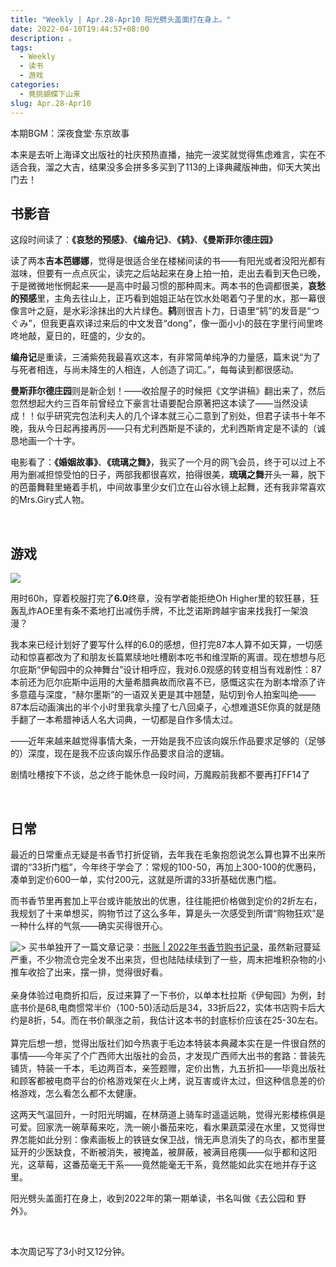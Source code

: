 ```yaml
---
title: "Weekly | Apr.28-Apr10 阳光劈头盖面打在身上。"
date: 2022-04-10T19:44:57+08:00
description: 。
tags:
  - Weekly
  - 读书
  - 游戏
categories:
  - 竟挑蝴蝶下山来
slug: Apr.28-Apr10
---
```


本期BGM：深夜食堂·东京故事

本来是去听上海译文出版社的社庆预热直播，抽完一波奖就觉得焦虑难言，实在不适合我，溜之大吉，结果没多会拼多多买到了113的上译典藏版神曲，仰天大笑出门去！

## 书影音

这段时间读了：**《哀愁的预感》**、**《编舟记》**、**《鸫》**、**《曼斯菲尔德庄园》**  

读了两本**吉本芭娜娜**，觉得是很适合坐在楼梯间读的书——有阳光或者没阳光都有滋味，但要有一点点灰尘，读完之后站起来在身上拍一拍，走出去看到天色已晚，于是微微地怅惘起来——是高中时最习惯的那种周末。两本书的色调都很美，**哀愁的预感**里，主角去往山上，正巧看到姐姐正站在饮水处喝着勺子里的水，那一幕很像言叶之庭，是水彩涂抹出的大片绿色。**鸫**则很吉卜力，日语里“鸫”的发音是“つぐみ”，但我更喜欢译过来后的中文发音“dong”，像一面小小的鼓在字里行间里咚咚地敲，夏日的，旺盛的，少女的。

**编舟记**是重读，三浦紫苑我最喜欢这本，有非常简单纯净的力量感，篇末说“为了与死者相连，与尚未降生的人相连，人创造了词汇。”，每每读到都很感动。

**曼斯菲尔德庄园**则是新企划！——收拾屋子的时候把《文学讲稿》翻出来了，然后忽然想起大约三百年前曾经立下豪言壮语要配合原著把这本读了——当然没读成！！似乎研究完包法利夫人的几个译本就三心二意到了别处，但君子读书十年不晚，我从今日起再接再厉——只有尤利西斯是不读的，尤利西斯肯定是不读的（诚恳地画一个十字。

电影看了：**《婚姻故事》**、**《琉璃之舞》**，我买了一个月的网飞会员，终于可以过上不用为删减担惊受怕的日子，两部我都很喜欢，拍得很美，**琉璃之舞**开头一幕，脱下的芭蕾舞鞋里蜷着手机，中间故事里少女们立在山谷水镜上起舞，还有我非常喜欢的Mrs.Giry式人物。

<br>

## 游戏

![](https://res.cloudinary.com/mantyke/image/upload/v1649596317/20220410211059_pabq6v.png)

用时60h，穿着校服打完了**6.0**终章，没有学者能拒绝Oh Higher里的软狂暴，狂轰乱炸AOE里有条不紊地打出减伤手牌，不比芝诺斯跨越宇宙来找我打一架浪漫？

我本来已经计划好了要写什么样的6.0的感想，但打完87本人算不如天算，一切感动和惊喜都改为了和朋友长篇累牍地吐槽剧本吃书和维涅斯的离谱。现在想想与厄尔庇斯“伊甸园中的众神舞台”设计相呼应，我对6.0观感的转变相当有戏剧性：87本前还为厄尔庇斯中运用的大量希腊典故而欣喜不已，感慨这实在为剧本增添了许多意蕴与深度，“赫尔墨斯”的一语双关更是其中翘楚，贴切到令人拍案叫绝——87本后动画演出的半个小时里我拿头撞了七八回桌子，心想难道SE你真的就是随手翻了一本希腊神话人名大词典，一切都是自作多情太过。

——近年来越来越觉得事情大条，一开始是我不应该向娱乐作品要求足够的（足够的）深度，现在是我不应该向娱乐作品要求自洽的逻辑。

剧情吐槽按下不谈，总之终于能休息一段时间，万魔殿前我都不要再打FF14了

<br>

## 日常

最近的日常重点无疑是书香节打折促销，去年我在毛象抱怨说怎么算也算不出来所谓的“33折门槛”，今年终于学会了：常规的100-50，再加上300-100的优惠码，凑单到定价600一单，实付200元，这就是所谓的33折基础优惠门槛。

而书香节里再套加上平台或许能放出的优惠，往往能把价格做到定价的2折左右，我规划了十来单想买，购物节过了这么多年，算是头一次感受到所谓“购物狂欢”是一种什么样的气氛——确实买得很开心。



![>](https://res.cloudinary.com/mantyke/image/upload/v1649598371/20220410214547_pmvmdn.jpg "Live at SHIBUYA CLUB QUATTRO")
买书单独开了一篇文章记录：[书账 | 2022年书香节购书记录](https://mantyke.icu/2022/423-buy-books/)，虽然新冠蔓延严重，不少物流仓完全发不出来货，但也陆陆续续到了一些，周末把堆积杂物的小推车收拾了出来，摆一排，觉得很好看。  
&#8194;  
亲身体验过电商折扣后，反过来算了一下书价，以单本杜拉斯《伊甸园》为例，封底书价是68,电商惯常半价（100-50)活动后是34，33折后22，实体书店购卡后大约是8折，54。而在书价飙涨之前，我估计这本书的封底标价应该在25-30左右。  
&#8194;    
算完后想一想，觉得出版社们如今热衷于毛边本特装本典藏本实在是一件很自然的事情——今年买了个广西师大出版社的会员，才发现广西师大出书的套路：普装先铺货，特装一千本，毛边两百本，亲签题赠，定价出售，九五折扣——毕竟出版社和顾客都被电商平台的价格游戏架在火上烤，说互害或许太过，但这种信息差的价格游戏，怎么看怎么都不太健康。


这两天气温回升，一时阳光明媚，在林荫道上骑车时遥遥远眺，觉得光影楼栋俱是可爱。回家洗一碗草莓来吃，洗一碗小番茄来吃，看水果蔬菜浸在水里，又觉得世界怎能如此分别：像素画板上的铁链女保卫战，悄无声息消失了的乌衣，都市里蔓延开的少医缺食，不断被消失，被掩盖，被屏蔽，被满目疮痍——似乎都和这阳光，这草莓，这番茄毫无干系——竟然能毫无干系，竟然能如此实在地并存于这里。

阳光劈头盖面打在身上，收到2022年的第一期单读，书名叫做《去公园和 野外》。

<br>

本次周记写了3小时又12分钟。

<br>

<br>
